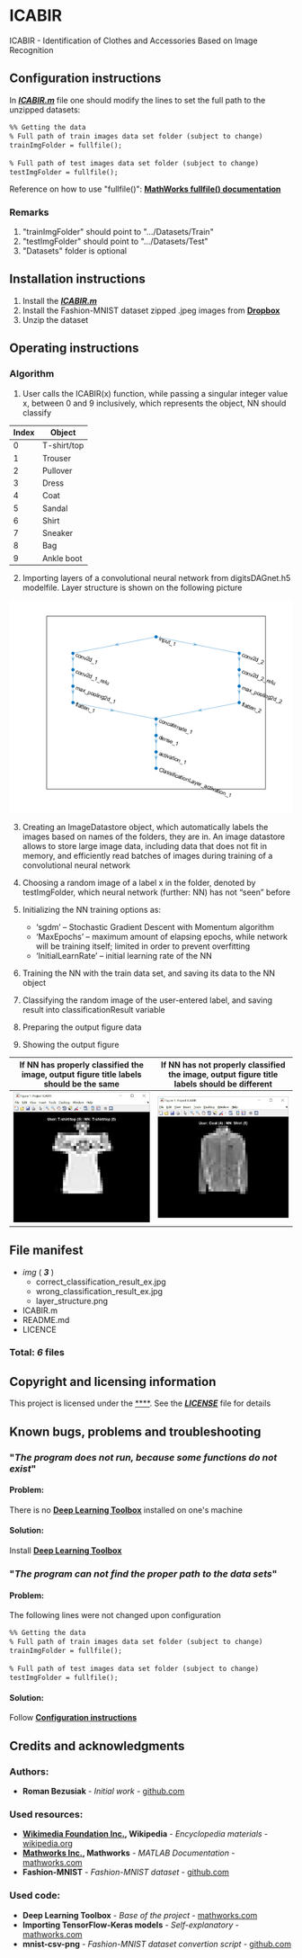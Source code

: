 # ICABIR

ICABIR - Identification of Clothes and Accessories Based on Image Recognition

## Configuration instructions

In [**_ICABIR.m_**](ICABIR.m) file one should modify the lines to set the full path to the unzipped datasets:

```
%% Getting the data
% Full path of train images data set folder (subject to change)
trainImgFolder = fullfile();

% Full path of test images data set folder (subject to change)
testImgFolder = fullfile();
```

Reference on how to use "fullfile()": [**MathWorks fullfile() documentation**](https://se.mathworks.com/help/matlab/ref/fullfile.html)

### Remarks

1. "trainImgFolder" should point to ".../Datasets/Train"
2. "testImgFolder" should point to ".../Datasets/Test"
3. "Datasets" folder is optional 

## Installation instructions

1. Install the [**_ICABIR.m_**](ICABIR.m)
2. Install the Fashion-MNIST dataset zipped .jpeg images from [**Dropbox**](https://www.dropbox.com/s/3sddmn90pf50zi6/Datasets.zip?dl=0)
3. Unzip the dataset

## Operating instructions

### Algorithm

1. User calls the ICABIR(x) function, while passing a singular integer value x, between 0 and 9 inclusively, which represents the object, NN should classify

Index | Object
----- | ------
0 | T-shirt/top
1 | Trouser
2 | Pullover
3 | Dress
4 | Coat
5 | Sandal
6 | Shirt
7 | Sneaker
8 | Bag
9 | Ankle boot

2. Importing layers of a convolutional neural network from digitsDAGnet.h5 modelfile. Layer structure is shown on the following picture

![Layer structure](img/layer_structure.png)

3.	Creating an ImageDatastore object, which automatically labels the images based on names of the folders, they are in. An image datastore allows to store large image data, including data that does not fit in memory, and efficiently read batches of images during training of a convolutional neural network

4.	Choosing a random image of a label x in the folder, denoted by testImgFolder, which neural network (further: NN) has not “seen” before

5.	Initializing the NN training options as:
    - ‘sgdm’ – Stochastic Gradient Descent with Momentum algorithm
    - ‘MaxEpochs’ – maximum amount of elapsing epochs, while network will be training itself; limited in order to prevent overfitting
    - ‘InitialLearnRate’ – initial learning rate of the NN
6.	Training the NN with the train data set, and saving its data to the NN object
7.	Classifying the random image of the user-entered label, and saving result into classificationResult variable
8.	Preparing the output figure data
9.	Showing the output figure

If NN has properly classified the image, output figure title labels should be the same | If NN has not properly classified the image, output figure title labels should be different
-------------------------------------------------------------------------------------- | -------------------------------------------------------------------------------------------
![Correct result](img/correct_classification_result_ex.jpg) | ![Incorrect result](img/incorrect_classification_result_ex.jpg)

## File manifest

- _img_ ( **_3_** )
	- correct_classification_result_ex.jpg
	- wrong_classification_result_ex.jpg
	- layer_structure.png
- ICABIR.m
- README.md
- LICENCE

### Total: **_6_** files

## Copyright and licensing information

This project is licensed under the 
[****](). 
See the [**_LICENSE_**](LICENSE) file for details

## Known bugs, problems and troubleshooting

### "_The program does not run, because some functions do not exist_"

#### Problem:
	
There is no [**Deep Learning Toolbox**](https://se.mathworks.com/products/deep-learning.html) installed on one's machine

#### Solution:

Install [**Deep Learning Toolbox**](https://se.mathworks.com/products/deep-learning.html)

### "_The program can not find the proper path to the data sets_"

#### Problem:
	
The following lines were not changed upon configuration

```
%% Getting the data
% Full path of train images data set folder (subject to change)
trainImgFolder = fullfile();

% Full path of test images data set folder (subject to change)
testImgFolder = fullfile();
```

#### Solution:

Follow [**Configuration instructions**](https://github.com/roman-bezusiak/ICABIR#configuration-instructions)

## Credits and acknowledgments

### Authors:
- **Roman Bezusiak** - _Initial work_ - [github.com](https://github.com/roman-bezusiak)

### Used resources:
- **[Wikimedia Foundation Inc.](https://wikimediafoundation.org/wiki/Home), Wikipedia** - _Encyclopedia materials_ - [wikipedia.org](https://www.wikipedia.org/)
- **[Mathworks Inc.](https://se.mathworks.com/), Mathworks** - _MATLAB Documentation_ - [mathworks.com](https://se.mathworks.com/help/)
- **Fashion-MNIST** - _Fashion-MNIST dataset_ - [github.com](https://github.com/zalandoresearch/fashion-mnist)

### Used code:
- **Deep Learning Toolbox** - _Base of the project_ - [mathworks.com](https://se.mathworks.com/products/deep-learning.html)
- **Importing TensorFlow-Keras models** - _Self-explanatory_ -[mathworks.com](https://se.mathworks.com/matlabcentral/fileexchange/64649-deep-learning-toolbox-importer-for-tensorflow-keras-models)
- **mnist-csv-png** - _Fashion-MNIST dataset convertion script_ - [github.com](https://github.com/pjreddie/mnist-csv-png)
